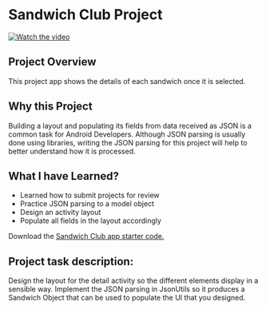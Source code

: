 # Sandwich Club Project

[![Watch the video](https://raw.github.com/GabLeRoux/WebMole/master/ressources/WebMole_Youtube_Video.png)](https://youtu.be/sE4QX4GMIDA)

## Project Overview
This project  app 
shows the details of each sandwich once it is selected.

## Why this Project

Building a layout and populating its fields from data received as JSON
is a common task for Android Developers. Although JSON parsing is usually
done using libraries, writing the JSON parsing for  this project will
help  to better understand how it is processed.

## What I have Learned?
- Learned how to submit projects for review
- Practice JSON parsing to a model object
- Design an activity layout
- Populate all fields in the layout accordingly


Download the [Sandwich Club app starter code.](https://github.com/udacity/sandwich-club-starter-code)

## Project task description:

Design the layout for the detail activity so the different elements
display in a sensible way. Implement the JSON parsing in JsonUtils so it
produces a Sandwich Object that can be used to populate the UI that you designed.
